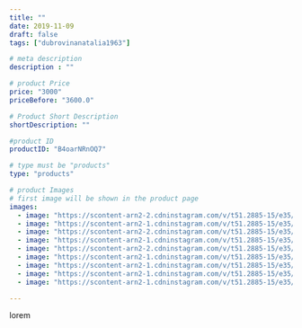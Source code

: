 ```yaml
---
title: ""
date: 2019-11-09
draft: false
tags: ["dubrovinanatalia1963"]

# meta description
description : ""

# product Price
price: "3000"
priceBefore: "3600.0"

# Product Short Description
shortDescription: ""

#product ID
productID: "B4oarNRnOQ7"

# type must be "products"
type: "products"

# product Images
# first image will be shown in the product page
images:
  - image: "https://scontent-arn2-2.cdninstagram.com/v/t51.2885-15/e35/75234552_730003097474288_1042087572175902697_n.jpg?se=7&tp=1&_nc_ht=scontent-arn2-2.cdninstagram.com&_nc_cat=108&_nc_ohc=_ycgrjoCsUwAX9xn7rx&oh=7b41e221d3b7ab0851f2a900d898a8df&oe=6069DFE7&ig_cache_key=MjE3MzEwNDEzNTI1MTc5NDUzMw%3D%3D.2"
  - image: "https://scontent-arn2-1.cdninstagram.com/v/t51.2885-15/e35/72757495_182731276215114_9052118497326556779_n.jpg?se=7&tp=1&_nc_ht=scontent-arn2-1.cdninstagram.com&_nc_cat=106&_nc_ohc=tFGqzQjd8BIAX8yTgbZ&oh=8833a74e21fdc79cb440db862bd8e122&oe=606AD4C9&ig_cache_key=MjE3MzEwNDEzNTMxOTAyNDc5Ng%3D%3D.2"
  - image: "https://scontent-arn2-2.cdninstagram.com/v/t51.2885-15/e35/74368941_537109780355892_5225238612358762735_n.jpg?tp=1&_nc_ht=scontent-arn2-2.cdninstagram.com&_nc_cat=100&_nc_ohc=x14tApkJ6o4AX-vZOEI&oh=297f66cebdb56c420f6fd57546268754&oe=606CBD4A&ig_cache_key=MjE3MzEwNDEzNTI3Njg5Mzg1MA%3D%3D.2"
  - image: "https://scontent-arn2-1.cdninstagram.com/v/t51.2885-15/e35/74660367_187094735666956_358624723901552053_n.jpg?se=7&tp=1&_nc_ht=scontent-arn2-1.cdninstagram.com&_nc_cat=104&_nc_ohc=4qqpGi1OX44AX9a6aqe&oh=e622958ea638dd760241ee33c998502a&oe=606B0E67&ig_cache_key=MjE3MzEwNDEzNTI5MzY3NjQwNw%3D%3D.2"
  - image: "https://scontent-arn2-2.cdninstagram.com/v/t51.2885-15/e35/74899891_431079597603485_3240719502281719009_n.jpg?tp=1&_nc_ht=scontent-arn2-2.cdninstagram.com&_nc_cat=105&_nc_ohc=1vsglMepU4kAX8nuNwA&oh=e23022f34c72b061c8b9e5f7c0103278&oe=606B81DE&ig_cache_key=MjE3MzEwNDEzNTI2ODQ4MTUzMg%3D%3D.2"
  - image: "https://scontent-arn2-1.cdninstagram.com/v/t51.2885-15/e35/72970669_486953228698142_7795496324959445161_n.jpg?tp=1&_nc_ht=scontent-arn2-1.cdninstagram.com&_nc_cat=102&_nc_ohc=rU4epyGB4aUAX_A3e4q&oh=18e63d6ad6d57c6bf8bb967cf9bfd6f0&oe=606C34E9&ig_cache_key=MjE3MzEwNDEzNTI4NTI1NjMwNg%3D%3D.2"
  - image: "https://scontent-arn2-1.cdninstagram.com/v/t51.2885-15/e35/74519109_182221452950778_20566354112636338_n.jpg?tp=1&_nc_ht=scontent-arn2-1.cdninstagram.com&_nc_cat=106&_nc_ohc=OxdqGU-D6FkAX-CpSWg&oh=e0e0d91bc89853adebd2e3413e2a5bac&oe=606A9EDF&ig_cache_key=MjE3MzEwNDEzNTI2MDEzNDk0NA%3D%3D.2"
  - image: "https://scontent-arn2-1.cdninstagram.com/v/t51.2885-15/e35/72704672_122093649216981_6502798109125845768_n.jpg?tp=1&_nc_ht=scontent-arn2-1.cdninstagram.com&_nc_cat=109&_nc_ohc=qRxS3_PJ-JYAX-hYT9U&oh=583ffe2c8a0d5a7308a3f230aeb49a9c&oe=606C5FF2&ig_cache_key=MjE3MzEwNDEzNTMwMjI0MzAxMw%3D%3D.2"
  - image: "https://scontent-arn2-1.cdninstagram.com/v/t51.2885-15/e35/74687619_148612556413086_8390454061318903068_n.jpg?tp=1&_nc_ht=scontent-arn2-1.cdninstagram.com&_nc_cat=106&_nc_ohc=qhlf8TTZTWIAX-gCZI5&oh=cef54a6c858a56787a9138d3d20e82f8&oe=606BA17A&ig_cache_key=MjE3MzEwNDEzNTI3Njk1NjgyMQ%3D%3D.2"

---
```

lorem
